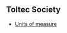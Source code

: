 ## Toltec Society

* [Units of measure](https://en.wikipedia.org/wiki/Chinese_units_of_measurement)
